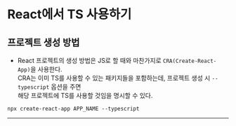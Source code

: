 <h1>React에서 TS 사용하기</h1>

<h2>프로젝트 생성 방법</h2>

* React 프로젝트의 생성 방법은 JS로 할 때와 마찬가지로 `CRA(Create-React-App)`을 사용한다.   
  CRA는 이미 TS를 사용할 수 있는 패키지들을 포함하는데, 프로젝트 생성 시 `--typescript` 옵션을 주면   
  해당 프로젝트에 TS를 사용할 것임을 명시할 수 있다.
```
npx create-react-app APP_NAME --typescript
```
<hr/>
